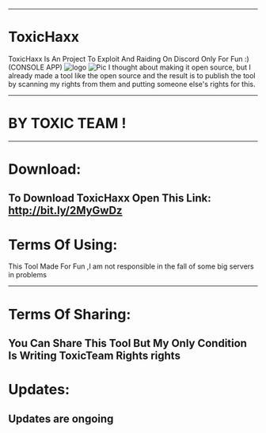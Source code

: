 -----------------------
# ToxicHaxx
ToxicHaxx Is An Project To Exploit And Raiding On Discord Only For Fun :)
(CONSOLE APP)
![logo](https://6.top4top.net/p_1331viz4e1.png)
![Pic](https://2.top4top.net/p_1331krrto1.png)
I thought about making it open source, but I already made a tool like the open source and the result is to publish the tool by scanning my rights from them and putting someone else's rights for this.

-----------------------
# BY TOXIC TEAM !
--------------------
# Download:
**To Download ToxicHaxx Open This Link:** http://bit.ly/2MyGwDz
--------------------

# Terms Of Using:
This Tool Made For Fun ,I am not responsible in the fall of some big servers in problems




-------------------------
# Terms Of Sharing:
You Can Share This Tool But My Only Condition Is Writing ToxicTeam Rights rights
--------------
# Updates:
Updates are ongoing
-------------

